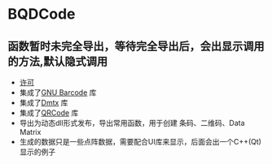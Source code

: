 # BQDCode
## 函数暂时未完全导出，等待完全导出后，会出显示调用的方法,默认隐式调用
* [许可](https://www.apache.org/licenses/LICENSE-2.0.txt)
* 集成了[GNU Barcode](https://ftp.gnu.org/gnu/barcode/) 库
* 集成了[Dmtx](https://github.com/dmtx/libdmtx) 库
* 集成了[QRCode](https://github.com/fukuchi/libqrencode) 库
* 导出为动态dll形式发布，导出常用函数，用于创建 条码、二维码、Data Matrix
* 生成的数据只是一些点阵数据，需要配合UI库来显示，后面会出一个C++(Qt)显示的例子
